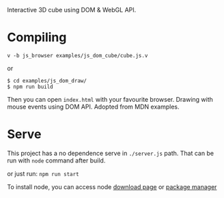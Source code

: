 Interactive 3D cube using DOM & WebGL API. 
# Compiling
```
v -b js_browser examples/js_dom_cube/cube.js.v
```
or
```
$ cd examples/js_dom_draw/
$ npm run build
```
Then you can open `index.html` with your favourite browser.
Drawing with mouse events using DOM API. Adopted from MDN examples.

# Serve

This project has a no dependence serve in `./server.js` path.
That can be run with `node` command after build.

or just run: `npm run start`

To install node, you can access node [download page](https://nodejs.org/en/download/) 
or [package manager](https://nodejs.org/en/download/package-manager)
